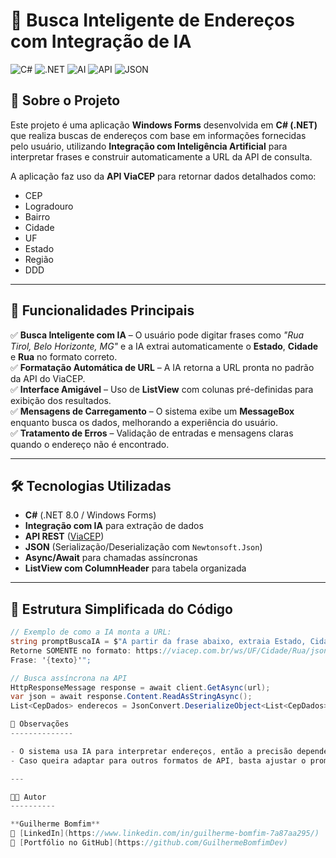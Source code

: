 ﻿# 🧠 Busca Inteligente de Endereços com Integração de IA

![C#](https://img.shields.io/badge/C%23-%23239120.svg?style=for-the-badge&logo=c-sharp&logoColor=white)
![.NET](https://img.shields.io/badge/.NET-512BD4?style=for-the-badge&logo=dotnet&logoColor=white)
![AI](https://img.shields.io/badge/IA%20Integrada-%2300A67E?style=for-the-badge)
![API](https://img.shields.io/badge/API%20REST-F05032?style=for-the-badge)
![JSON](https://img.shields.io/badge/JSON-000000?style=for-the-badge&logo=json&logoColor=white)

## 📌 Sobre o Projeto
Este projeto é uma aplicação **Windows Forms** desenvolvida em **C# (.NET)** que realiza buscas de endereços com base em informações fornecidas pelo usuário, utilizando **Integração com Inteligência Artificial** para interpretar frases e construir automaticamente a URL da API de consulta.

A aplicação faz uso da **API ViaCEP** para retornar dados detalhados como:
- CEP  
- Logradouro  
- Bairro  
- Cidade  
- UF  
- Estado  
- Região  
- DDD  

---

## 🚀 Funcionalidades Principais
✅ **Busca Inteligente com IA** – O usuário pode digitar frases como _"Rua Tirol, Belo Horizonte, MG"_ e a IA extrai automaticamente o **Estado**, **Cidade** e **Rua** no formato correto.  
✅ **Formatação Automática de URL** – A IA retorna a URL pronta no padrão da API do ViaCEP.  
✅ **Interface Amigável** – Uso de **ListView** com colunas pré-definidas para exibição dos resultados.  
✅ **Mensagens de Carregamento** – O sistema exibe um **MessageBox** enquanto busca os dados, melhorando a experiência do usuário.  
✅ **Tratamento de Erros** – Validação de entradas e mensagens claras quando o endereço não é encontrado.  

---

## 🛠 Tecnologias Utilizadas
- **C#** (.NET 8.0 / Windows Forms)
- **Integração com IA** para extração de dados
- **API REST** ([ViaCEP](https://viacep.com.br))
- **JSON** (Serialização/Deserialização com `Newtonsoft.Json`)
- **Async/Await** para chamadas assíncronas
- **ListView com ColumnHeader** para tabela organizada

---

## 📂 Estrutura Simplificada do Código
```csharp
// Exemplo de como a IA monta a URL:
string promptBuscaIA = $"A partir da frase abaixo, extraia Estado, Cidade e Rua (somente nome, sem prefixos como Av. ou Rua). 
Retorne SOMENTE no formato: https://viacep.com.br/ws/UF/Cidade/Rua/json/. 
Frase: '{texto}'";

// Busca assíncrona na API
HttpResponseMessage response = await client.GetAsync(url);
var json = await response.Content.ReadAsStringAsync();
List<CepDados> enderecos = JsonConvert.DeserializeObject<List<CepDados>>(json);

📌 Observações
--------------

- O sistema usa IA para interpretar endereços, então a precisão depende da clareza da frase fornecida.  
- Caso queira adaptar para outros formatos de API, basta ajustar o prompt e a lógica de construção da URL.

---

👨‍💻 Autor
----------

**Guilherme Bomfim**  
💼 [LinkedIn](https://www.linkedin.com/in/guilherme-bomfim-7a87aa295/)  
📂 [Portfólio no GitHub](https://github.com/GuilhermeBomfimDev)
